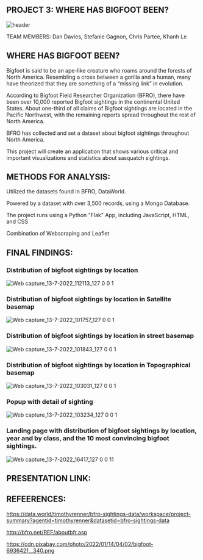 
## PROJECT 3: WHERE HAS BIGFOOT BEEN?

![header](https://user-images.githubusercontent.com/100891182/178513371-40a9fd95-5391-4c85-bbf5-f96d82459c41.jpg)


TEAM MEMBERS: Dan Davies, Stefanie Gagnon, Chris Partee, Khanh Le


## WHERE HAS BIGFOOT BEEN?

Bigfoot is said to be an ape-like creature who roams around the forests of North America. Resembling a cross between a gorilla and a human, many have theorized that they are something of a “missing link” in evolution. 

According to Bigfoot Field Researcher Organization (BFRO), there have been over 10,000 reported Bigfoot sightings in the continental United States. About one-third of all claims of Bigfoot sightings are located in the Pacific Northwest, with the remaining reports spread throughout the rest of North America. 

BFRO has collected and set a dataset about bigfoot sightings throughout North America. 

This project will create an application that shows various critical and important visualizations and statistics about sasquatch sightings.

## METHODS FOR ANALYSIS:

Utilized the datasets found in BFRO, DataWorld.

Powered by a dataset with over 3,500 records, using a Mongo Database.

The project runs using a Python "Flak" App, including JavaScript, HTML, and CSS

Combination of Webscraping and Leaflet

## FINAL FINDINGS:

### Distribution of bigfoot sightings by location


![Web capture_13-7-2022_112113_127 0 0 1](https://user-images.githubusercontent.com/100891182/178819870-473ca991-9439-4965-91f2-c55b38e468de.jpeg)


### Distribution of bigfoot sightings by location in Satellite basemap 

![Web capture_13-7-2022_101757_127 0 0 1](https://user-images.githubusercontent.com/100891182/178819659-629640ab-6dc0-44a7-81a9-63ec7ac35bd2.jpeg)


### Distribution of bigfoot sightings by location in street basemap 

![Web capture_13-7-2022_101843_127 0 0 1](https://user-images.githubusercontent.com/100891182/178819706-f2238e3a-2439-40b1-ac34-242a014c08bf.jpeg)


### Distribution of bigfoot sightings by location in Topographical basemap 

![Web capture_13-7-2022_103031_127 0 0 1](https://user-images.githubusercontent.com/100891182/178819741-04d0d88d-f824-419f-9d7d-579047863c14.jpeg)



### Popup with detail of sighting

![Web capture_13-7-2022_103234_127 0 0 1](https://user-images.githubusercontent.com/100891182/178819781-c52c8dc3-822b-4b8e-a5f1-f69a0da00c3e.jpeg)



### Landing page with distribution of bigfoot sightings by location, year and by class, and the 10 most convincing bigfoot sightings.


![Web capture_13-7-2022_16417_127 0 0 11](https://user-images.githubusercontent.com/100891182/178838028-52a65b95-7580-4154-8c0c-f77856fa9fde.jpeg)




## PRESENTATION LINK:



## REFEERENCES:

https://data.world/timothyrenner/bfro-sightings-data/workspace/project-summary?agentid=timothyrenner&datasetid=bfro-sightings-data

http://bfro.net/REF/aboutbfr.asp

https://cdn.pixabay.com/photo/2022/01/14/04/02/bigfoot-6936421__340.png




